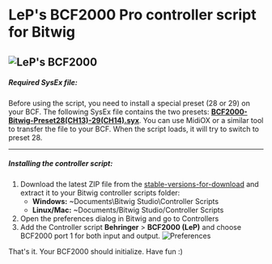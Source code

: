 # LeP's BCF2000 Pro controller script for Bitwig
![LeP's BCF2000][overviewImage]
---
##### Required SysEx file:
Before using the script, you need to install a special preset (28 or 29) on your BCF. The following SysEx file contains the two presets:  [**BCF2000-Bitwig-Preset28(CH13)-29(CH14).syx**][sysexfile]. 
You can use MidiOX or a similar tool to transfer the file to your BCF. When the script loads, it will try to switch to preset 28.

---
##### Installing the controller script:

1.  Download the latest ZIP file from the [stable-versions-for-download][stableFolder] and extract it to your Bitwig controller scripts folder:
    * **Windows:** ~Documents\Bitwig Studio\Controller Scripts
    * **Linux/Mac:** ~Documents/Bitwig Studio/Controller Scripts
2.  Open the preferences dialog in Bitwig and go to Controllers
3.  Add the Controller script **Behringer** > **BCF2000 (LeP)** and choose BCF2000 port 1 for both input and output. ![Preferences][prefs]

That's it. Your BCF2000 should initialize. Have fun :)

[overviewImage]: https://raw.githubusercontent.com/justlep/bitwig/master/doc/Behringer%20BCF2000/img/LeP's-BCF-2000.png
[sysexfile]: https://raw.githubusercontent.com/justlep/bitwig/master/doc/Behringer%20BCF2000/BCF2000-Bitwig-Preset28(CH13)-29(CH14).syx
[prefs]: https://raw.githubusercontent.com/justlep/bitwig/master/doc/Behringer%20BCF2000/img/preferences.png
[stableFolder]: https://github.com/justlep/bitwig/tree/master/stable-version-for-download/